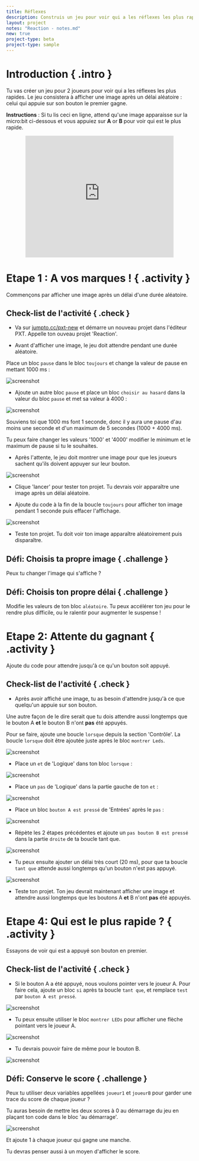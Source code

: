 ```yaml
---
title: Réflexes
description: Construis un jeu pour voir qui a les réflexes les plus rapides.
layout: project
notes: "Reaction - notes.md"
new: true
project-type: beta
project-type: sample
---
```


# Introduction { .intro }

Tu vas créer un jeu pour 2 joueurs pour voir qui a les réflexes les plus rapides. Le jeu consistera à afficher une image après un délai aléatoire : celui qui appuie sur son bouton le premier gagne.

__Instructions__&nbsp;: Si tu lis ceci en ligne, attend qu'une image apparaisse sur la micro:bit ci-dessous et vous appuiez sur __A__ or __B__ pour voir qui est le plus rapide.

<div class="trinket" style="width:400px;margin: 0 auto;">
<div style="position:relative;height:0;padding-bottom:81.97%;overflow:hidden;"><iframe style="position:absolute;top:0;left:0;width:100%;height:100%;" src="https://pxt.microbit.org/---run?id=50800-81674-84873-32898" allowfullscreen="allowfullscreen" sandbox="allow-popups allow-scripts allow-same-origin" frameborder="0"></iframe></div>
</div>

# Etape 1&nbsp;: A vos marques&nbsp;! { .activity }

Commençons par afficher une image après un délai d'une durée aléatoire.

## Check-list de l'activité { .check }

+ Va sur <a href="http://jumpto.cc/pxt-new" target="_blank">jumpto.cc/pxt-new</a> et démarre un nouveau projet dans l'éditeur PXT. Appelle ton  ouveau projet 'Reaction'. 

+ Avant d'afficher une image, le jeu doit attendre pendant une durée aléatoire.

Place un bloc `pause` dans le bloc `toujours` et change la valeur de pause en mettant 1000 ms&nbsp;:

![screenshot](images/reaction-pause.png)

+ Ajoute un autre bloc `pause` et place un bloc `choisir au hasard` dans la valeur du bloc `pause` et met sa valeur à 4000&nbsp;:

![screenshot](images/reaction-pause-random.png)

Souviens toi que 1000 ms font 1 seconde, donc il y aura une pause d'au moins une seconde et d'un maximum de 5 secondes (1000 + 4000 ms).

Tu peux faire changer les valeurs '1000' et '4000' modifier le minimum et le maximum de pause si tu le souhaites.

+ Après l'attente, le jeu doit montrer une image pour que les joueurs sachent qu'ils doivent appuyer sur leur bouton.

![screenshot](images/reaction-image.png)

+ Clique 'lancer' pour tester ton projet. Tu devrais voir apparaître une image après un délai aléatoire.

+ Ajoute du code à la fin de la boucle `toujours` pour afficher ton image pendant 1 seconde puis effacer l'affichage.

![screenshot](images/reaction-clear.png)

+ Teste ton projet. Tu doit voir ton image apparaître aléatoirement puis disparaître.

## Défi: Choisis ta propre image { .challenge }
Peux tu changer l'image qui s'affiche&nbsp;?

## Défi: Choisis ton propre délai { .challenge }
Modifie les valeurs de ton bloc `aléatoire`. Tu peux accélérer ton jeu pour le rendre plus difficile, ou le ralentir pour augmenter le suspense&nbsp;!

# Etape 2: Attente du gagnant { .activity }

Ajoute du code pour attendre jusqu'à ce qu'un bouton soit appuyé.

## Check-list de l'activité { .check }

+ Après avoir affiché une image, tu as besoin d'attendre jusqu'à ce que quelqu'un appuie sur son bouton.

Une autre façon de le dire serait que tu dois attendre aussi longtemps que le bouton A __et__ le bouton B n'ont __pas__ été appuyés.

Pour se faire, ajoute une boucle `lorsque` depuis la section 'Contrôle'. La boucle `lorsque` doit être ajoutée juste après le bloc `montrer Leds`.

![screenshot](images/reaction-while.png)

+ Place un `et` de 'Logique' dans ton bloc `lorsque`&nbsp;:

![screenshot](images/reaction-and.png)

+ Place un `pas` de 'Logique' dans la partie gauche de ton `et`&nbsp;:

![screenshot](images/reaction-not.png)

+ Place un bloc `bouton A est pressé` de 'Entrées' après le `pas`&nbsp;:

![screenshot](images/reaction-button-a.png)

+ Répète les 2 étapes précédentes et ajoute un `pas bouton B est pressé` dans la partie `droite` de ta boucle tant que.

![screenshot](images/reaction-button-b.png)

+ Tu peux ensuite ajouter un délai très court (20 ms), pour que ta boucle `tant que` attende aussi longtemps qu'un bouton n'est pas appuyé.

![screenshot](images/reaction-delay.png)

+ Teste ton projet. Ton jeu devrait maintenant afficher une image et attendre aussi longtemps que les boutons A __et__ B n'ont __pas__ été appuyés.

# Etape 4: Qui est le plus rapide&nbsp;? { .activity }

Essayons de voir qui est a appuyé son bouton en premier.

## Check-list de l'activité { .check }

+ Si le bouton A a été appuyé, nous voulons pointer vers le joueur A. Pour faire cela, ajoute un bloc `si`  après ta boucle `tant que`, et remplace `test` par `bouton A est pressé`.

![screenshot](images/reaction-if-a.png)

+ Tu peux ensuite utiliser le bloc `montrer LEDs` pour afficher une flèche pointant vers le joueur A.

![screenshot](images/reaction-if-a-show.png)

+ Tu devrais pouvoir faire de même pour le bouton B.

![screenshot](images/reaction-if-b-show.png)

## Défi: Conserve le score { .challenge }
Peux tu utiliser deux  variables appellées `joueur1` et `joueurB` pour garder une trace du score de chaque joueur ?

Tu auras besoin de mettre les deux scores à 0 au démarrage du jeu en plaçant ton code dans le bloc 'au démarrage'.

![screenshot](images/reaction-on-start.png)

Et ajoute 1 à chaque joueur qui gagne une manche.

Tu devras penser aussi à un moyen d'afficher le score.

